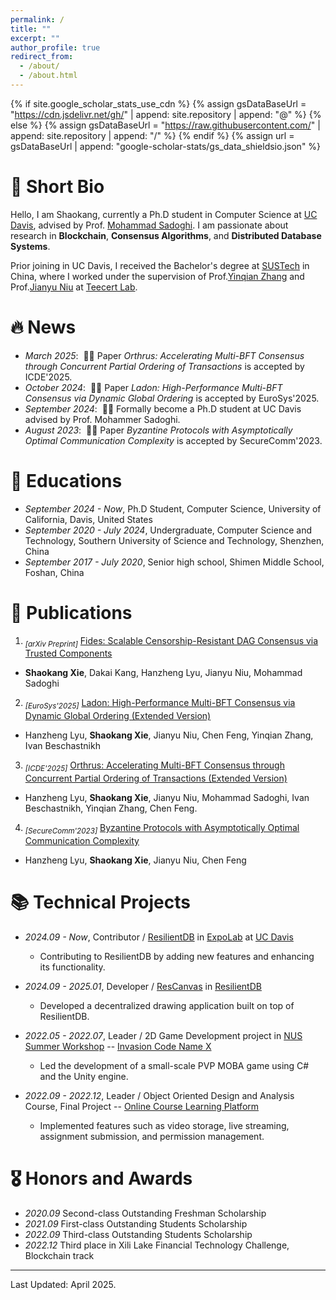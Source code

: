 ```yaml
---
permalink: /
title: ""
excerpt: ""
author_profile: true
redirect_from: 
  - /about/
  - /about.html
---
```


{% if site.google_scholar_stats_use_cdn %}
{% assign gsDataBaseUrl = "https://cdn.jsdelivr.net/gh/" | append: site.repository | append: "@" %}
{% else %}
{% assign gsDataBaseUrl = "https://raw.githubusercontent.com/" | append: site.repository | append: "/" %}
{% endif %}
{% assign url = gsDataBaseUrl | append: "google-scholar-stats/gs_data_shieldsio.json" %}

<span class='anchor' id='about-me'></span>





# 👤 Short Bio

Hello, I am Shaokang, currently a Ph.D student in Computer Science at [UC Davis](https://ucdavis.edu), advised by Prof. [Mohammad Sadoghi](https://faculty.engineering.ucdavis.edu/sadoghi/). 
I am passionate about research in **Blockchain**, **Consensus Algorithms**, and **Distributed Database Systems**.

Prior joining in UC Davis, I received the Bachelor's degree at [SUSTech](https://sustech.edu.cn/en) in China, where I worked under the supervision of Prof.[Yinqian Zhang](https://yinqian.org/) and Prof.[Jianyu Niu](https://jianyu-niu.github.io/) at [Teecert Lab](https://teecertlabs.com/team/).


# 🔥 News
- *March 2025*: &nbsp;🎉🎉 Paper *Orthrus: Accelerating Multi-BFT Consensus through Concurrent Partial Ordering of Transactions* is accepted by ICDE'2025.
- *October 2024*: &nbsp;🎉🎉 Paper *Ladon: High-Performance Multi-BFT Consensus via Dynamic Global Ordering* is accepted by EuroSys'2025.
- *September 2024*: &nbsp;🎉🎉 Formally become a Ph.D student at UC Davis advised by Prof. Mohammer Sadoghi. 
- *August 2023*: &nbsp;🎉🎉 Paper *Byzantine Protocols with Asymptotically Optimal Communication Complexity* is accepted by SecureComm'2023.


# 📖 Educations
- *September 2024 - Now*, Ph.D Student, Computer Science, University of California, Davis, United States
- *September 2020 - July 2024*, Undergraduate, Computer Science and Technology, Southern University of Science and Technology, Shenzhen, China
- *September 2017 - July 2020*, Senior high school, Shimen Middle School, Foshan, China 


# 📝 Publications 

1. <sub>*[arXiv Preprint]*</sub> [Fides: Scalable Censorship-Resistant DAG Consensus via Trusted Components](https://arxiv.org/abs/2501.01062)
- **Shaokang Xie**, Dakai Kang, Hanzheng Lyu, Jianyu Niu, Mohammad Sadoghi

2. <sub>*[EuroSys'2025]*</sub> [Ladon: High-Performance Multi-BFT Consensus via Dynamic Global Ordering (Extended Version)](https://arxiv.org/abs/2409.10954)
- Hanzheng Lyu, **Shaokang Xie**, Jianyu Niu, Chen Feng, Yinqian Zhang, Ivan Beschastnikh

3. <sub>*[ICDE'2025]*</sub> [Orthrus: Accelerating Multi-BFT Consensus through Concurrent Partial Ordering of Transactions (Extended Version)](https://arxiv.org/abs/2501.14732)
- Hanzheng Lyu, **Shaokang Xie**, Jianyu Niu, Mohammad Sadoghi, Ivan Beschastnikh, Yinqian Zhang, Chen Feng.

4. <sub>*[SecureComm'2023]*</sub> [Byzantine Protocols with Asymptotically Optimal Communication Complexity](https://link.springer.com/chapter/10.1007/978-3-031-64948-6_13)
- Hanzheng Lyu, **Shaokang Xie**, Jianyu Niu, Chen Feng



<!--
# 📚 Research Projects
- *2022.04 - 2022.09*, Second author / **Byzantine Protocols with Asymptotically Optimal Communication Complexity**
  - With leveraging hash function, we propose a paradigm to reduce the communication complexity of normal BFT protocols.
- *2022.07 - 2023.07*, Co-first author / **Cerberus: High-Performance and Secure Multi-BFT Consensus via Dynamic Global Ordering**
  - Propose Cerberus, a high-performance and secure Multi-BFT protocol.
  - Considering varying block rates of instances, we use timestamp to dynamically order consensus results across instances.
- *2023.04 - 2023.08*, Co-first author / **PHOENIX: Unburdening Multi-BFT Consensus from Expensive Global Ordering**
  - Propose PHOENIX, which unburdens Multi-BFT consensus from expensive global ordering.
  - Considering transaction dependencies between instances, we deploy a transaction detecting and partitioning mechanism.
- *2022.09 - now*, Collaborator / **Confidential Blockchain**
  - Aim to enhance the security of blockchain technology by combining TEE with blockchain.
  - It can mitigate the security risks and enhance the overall security of the blockchain network.
- *2023.09 - now*, Leader / **Multi-BFT scaling based on TEE**
  - Explore the use of TEE, using both software and hardware methods, to bolster the scalability and security of BFT systems.
  - With leveraging TEE, we can elevate fault tolerance, decrease one consensus phrase, and enhance overall system security.
-->

# 📚 Technical Projects
- *2024.09 - Now*, Contributor / [ResilientDB](https://resilientdb.incubator.apache.org/) in [ExpoLab](https://expolab.org/) at [UC Davis](https://ucdavis.edu)
    - Contributing to ResilientDB by adding new features and enhancing its functionality.

- *2024.09 - 2025.01*, Developer / [ResCanvas](https://github.com/ResilientApp/ResCanvas) in [ResilientDB](https://resilientdb.incubator.apache.org/)
    - Developed a decentralized drawing application built on top of ResilientDB.

-  *2022.05 - 2022.07*, Leader / 2D Game Development project in [NUS Summer Workshop](https://sws.comp.nus.edu.sg/2022/) -- [Invasion Code Name X](https://github.com/ShaokangXie/Invasion-Code-Name-X)
    - Led the development of a small-scale PVP MOBA game using C# and the Unity engine.

-  *2022.09 - 2022.12*, Leader / Object Oriented Design and Analysis Course, Final Project -- [Online Course Learning Platform](https://github.com/ShaokangXie/2022F-ooad-project)
    - Implemented features such as video storage, live streaming, assignment submission, and permission management.


# 🎖 Honors and Awards
- *2020.09* Second-class Outstanding Freshman Scholarship
- *2021.09* First-class Outstanding Students Scholarship
- *2022.09* Third-class Outstanding Students Scholarship
- *2022.12* Third place in Xili Lake Financial Technology Challenge,  Blockchain track


---
Last Updated: April 2025.